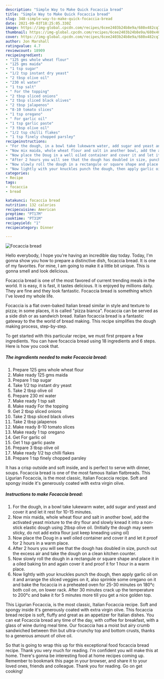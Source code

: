 ```yaml
---
description: "Simple Way to Make Quick Focaccia bread"
title: "Simple Way to Make Quick Focaccia bread"
slug: 348-simple-way-to-make-quick-focaccia-bread
date: 2021-09-03T18:25:05.330Z
image: https://img-global.cpcdn.com/recipes/6cee2403b24b8e9a/680x482cq70/focaccia-bread-recipe-main-photo.jpg
thumbnail: https://img-global.cpcdn.com/recipes/6cee2403b24b8e9a/680x482cq70/focaccia-bread-recipe-main-photo.jpg
cover: https://img-global.cpcdn.com/recipes/6cee2403b24b8e9a/680x482cq70/focaccia-bread-recipe-main-photo.jpg
author: Jon Marshall
ratingvalue: 4.7
reviewcount: 18909
recipeingredient:
- "125 gms whole wheat flour"
- "125 gms maida"
- "1 tsp sugar"
- "1/2 tsp instant dry yeast"
- "2 tbsp olive oil"
- "230 ml water"
- "1 tsp salt"
- " For the topping"
- "2 tbsp sliced onions"
- "2 tbsp sliced black olives"
- "2 tbsp jalapenos"
- "8-10 tomato slices"
- "1 tsp oregano"
- " For garlic oil"
- "1 tsp garlic paste"
- "3 tbsp olive oil"
- "1/2 tsp chilli flakes"
- "1 tsp finely chopped parsley"
recipeinstructions:
- "For the dough, in a bowl take lukewarm water, add sugar and yeast and cover it and let it rest for 10-15 minutes."
- "Now mix maida, whole wheat flour and salt in another bowl, add the activated yeast mixture to the dry flour and slowly knead it into a non-stick elastic dough using 2tbsp olive oil. (Initially the dough may seem sticky, do not add extra flour just keep kneading using oil)"
- "Now place the Doug in a well oiled container and cover it and let it proof for 2 hours in a warm place."
- "After 2 hours you will see that the dough has doubled in size, punch out the excess air and take the dough on a clean kitchen counter."
- "Now slowly roll the dough in a rectangule or square shape and place it in a oiled baking tin and again cover it and proof it for 1 hour in a warm place."
- "Now lightly with your knuckles punch the dough, then apply garlic oil on it and arrange the sliced veggies on it, also sprinkle some oregano on it and bake the focaccia in a preheated oven for 25-30 minutes on 180°c both coil on, on lower rack. After 30 minutes crack up the temperature to 200°c and bake it for 5 minutes more till you get a nice golden top."
categories:
- Recipe
tags:
- focaccia
- bread

katakunci: focaccia bread 
nutrition: 132 calories
recipecuisine: American
preptime: "PT17M"
cooktime: "PT31M"
recipeyield: "1"
recipecategory: Dinner

---
```



![Focaccia bread](https://img-global.cpcdn.com/recipes/6cee2403b24b8e9a/680x482cq70/focaccia-bread-recipe-main-photo.jpg)

Hello everybody, I hope you're having an incredible day today. Today, I'm gonna show you how to prepare a distinctive dish, focaccia bread. It is one of my favorites. For mine, I am going to make it a little bit unique. This is gonna smell and look delicious.

Focaccia bread is one of the most favored of current trending meals in the world. It is easy, it is fast, it tastes delicious. It is enjoyed by millions daily. They are fine and they look fantastic. Focaccia bread is something which I've loved my whole life.

Focaccia is a flat oven-baked Italian bread similar in style and texture to pizza; in some places, it is called &#34;pizza bianca&#34;. Focaccia can be served as a side dish or as sandwich bread. Italian focaccia bread is a fantastic gateway to the the world of bread making. This recipe simplifies the dough making process, step-by-step.


To get started with this particular recipe, we must first prepare a few ingredients. You can have focaccia bread using 18 ingredients and 6 steps. Here is how you cook that.

<!--inarticleads1-->

##### The ingredients needed to make Focaccia bread:

1. Prepare 125 gms whole wheat flour
1. Make ready 125 gms maida
1. Prepare 1 tsp sugar
1. Take 1/2 tsp instant dry yeast
1. Take 2 tbsp olive oil
1. Prepare 230 ml water
1. Make ready 1 tsp salt
1. Make ready  For the topping
1. Get 2 tbsp sliced onions
1. Take 2 tbsp sliced black olives
1. Take 2 tbsp jalapenos
1. Make ready 8-10 tomato slices
1. Make ready 1 tsp oregano
1. Get  For garlic oil
1. Get 1 tsp garlic paste
1. Prepare 3 tbsp olive oil
1. Make ready 1/2 tsp chilli flakes
1. Prepare 1 tsp finely chopped parsley


It has a crisp outside and soft inside, and is perfect to serve with dinner, soups. Focaccia bread is one of the most famous Italian flatbreads. This Ligurian Focaccia, is the most classic, Italian Focaccia recipe. Soft and spongy inside it&#39;s generously coated with extra virgin olive. 

<!--inarticleads2-->

##### Instructions to make Focaccia bread:

1. For the dough, in a bowl take lukewarm water, add sugar and yeast and cover it and let it rest for 10-15 minutes.
1. Now mix maida, whole wheat flour and salt in another bowl, add the activated yeast mixture to the dry flour and slowly knead it into a non-stick elastic dough using 2tbsp olive oil. (Initially the dough may seem sticky, do not add extra flour just keep kneading using oil)
1. Now place the Doug in a well oiled container and cover it and let it proof for 2 hours in a warm place.
1. After 2 hours you will see that the dough has doubled in size, punch out the excess air and take the dough on a clean kitchen counter.
1. Now slowly roll the dough in a rectangule or square shape and place it in a oiled baking tin and again cover it and proof it for 1 hour in a warm place.
1. Now lightly with your knuckles punch the dough, then apply garlic oil on it and arrange the sliced veggies on it, also sprinkle some oregano on it and bake the focaccia in a preheated oven for 25-30 minutes on 180°c both coil on, on lower rack. After 30 minutes crack up the temperature to 200°c and bake it for 5 minutes more till you get a nice golden top.


This Ligurian Focaccia, is the most classic, Italian Focaccia recipe. Soft and spongy inside it&#39;s generously coated with extra virgin olive. This focaccia bread recipe is soft, fluffy and great as an appetizer for Italian dishes. You can eat Focaccia bread any time of the day, with coffee for breakfast, with a glass of wine during meal time. Our focaccia has a moist but airy crumb sandwiched between thin but ultra-crunchy top and bottom crusts, thanks to a generous amount of olive oil. 

So that is going to wrap this up for this exceptional food focaccia bread recipe. Thank you very much for reading. I'm confident you will make this at home. There's gonna be interesting food at home recipes coming up. Remember to bookmark this page in your browser, and share it to your loved ones, friends and colleague. Thank you for reading. Go on get cooking!
